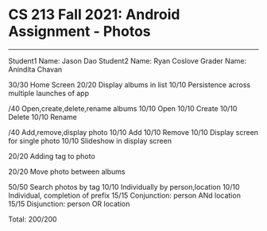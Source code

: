 # CS 213 Fall 2021: Android Assignment - Photos
-----------------------------------------------

Student1 Name: Jason Dao
Student2 Name: Ryan Coslove
Grader Name: Anindita Chavan

 30/30 Home Screen
      20/20 Display albums in list
      10/10 Persistence across multiple launches of app
      
 /40 Open,create,delete,rename albums
     10/10 Open
     10/10 Create
     10/10 Delete
     10/10 Rename

 /40 Add,remove,display photo
     10/10 Add
     10/10 Remove
     10/10 Display screen for single photo
     10/10 Slideshow in display screen

 20/20 Adding tag to photo

 20/20 Move photo between albums

 50/50 Search photos by tag
      10/10 Individually by person,location
      10/10 Individual, completion of prefix
      15/15 Conjunction: person ANd location
      15/15 Disjunction: person OR location 
       
Total: 200/200
